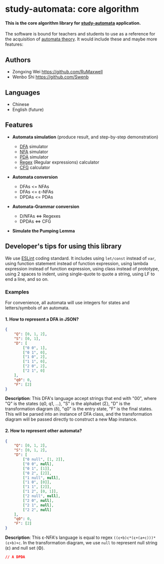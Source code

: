 # study-automata: core algorithm
#### This is the core algorithm library for [study-automata](https://github.com/Swenb/study-automata) application.

The software is bound for teachers and students to use as a reference for the acquisition of [automata theory](https://en.wikipedia.org/wiki/Automata_theory). It would include these and maybe more features:



## Authors

- Zongxing Wei https://github.com/RuMaxwell
- Wenbo Shi https://github.com/Swenb



## Languages

- Chinese
- English (future)



## Features

* **Automata simulation** (produce result, and step-by-step demonstration)
  * [DFA](https://en.wikipedia.org/wiki/Deterministic_finite_automaton) simulator
  * [NFA](https://en.wikipedia.org/wiki/Nondeterministic_finite_automaton) simulator
  * [PDA](https://en.wikipedia.org/wiki/Pushdown_automaton) simulator
  * [Regex](https://en.wikipedia.org/wiki/Regular_expression) (Regular expressions) calculator
  * [CFG](https://en.wikipedia.org/wiki/Context-free_grammar) calculator


* **Automata conversion**
  * DFAs <= NFAs
  * DFAs <= ε-NFAs
  * DPDAs <= PDAs
* **Automata-Grammar conversion**
  * D/NFAs <=> Regexes
  * DPDAs <=> CFG
* **Simulate the Pumping Lemma**



## Developer's tips for using this library

We use [ESLint](https://blog.csdn.net/haoshidai/article/details/52833377) coding standard. It includes using `let/const` instead of `var`, using function statement instead of function expression, using lambda expression instead of function expression, using class instead of prototype, using 2 spaces to indent, using single-quote to quote a string, using LF to end a line, and so on.



### Examples

For convenience, all automata will use integers for states and letters/symbols of an automata.

#### 1. How to represent a DFA in JSON?

```JSON
{
    "Q": [0, 1, 2],
    "S": [0, 1],
    "D": [
        ["0 0", 1],
        ["0 1", 0],
        ["1 0", 2],
        ["1 1", 0],
        ["2 0", 2],
        ["2 1", 0]
    ],
    "q0": 0,
    "F": [2]
}
```

**Description**: This DFA's language accept strings that end with "00", where
	"Q" is the states (q0, q1, ...),
	"S" is the alphabet (Σ),
	"D" is the transformation diagram (δ),
	"q0" is the entry state,
	"F" is the final states.
This will be parsed into an instance of DFA class, and the transformation diagram will be passed directly to construct a new Map instance.

#### 2. How to represent other automata?

```JSON
{
    "Q": [0, 1, 2],
    "S": [0, 1, 2],
    "D": [
        ["0 null", [1, 2]],
        ["0 0", null],
        ["0 1", [1]],
        ["0 2", [2]],
        ["1 null", null],
        ["1 0", [0]],
        ["1 1", [2]],
        ["1 2", [0, 1]],
        ["2 null", null],
        ["2 0", null],
        ["2 1", null],
        ["2 2", null]
    ],
    "q0": 0,
    "F": [2]
}
```

**Description**: This ε-NFA's language is equal to regex `((ε+b)c*(ε+(a+c)))*(ε+b)+c`. In the transformation diagram, we use `null` to represent null string (ε) and null set (Φ).



```JSON
// A DPDA
```

